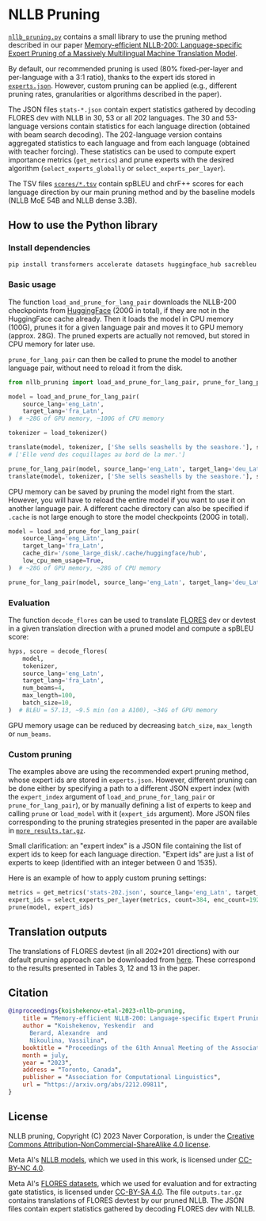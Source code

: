 # NLLB Pruning

[`nllb_pruning.py`](nllb_pruning.py) contains a small library to use the pruning method described in our paper
[Memory-efficient NLLB-200: Language-specific Expert Pruning of a Massively Multilingual Machine Translation Model](https://arxiv.org/abs/2212.09811).

By default, our recommended pruning is used (80% fixed-per-layer and per-language with a 3:1 ratio), thanks to the expert ids stored in [`experts.json`](experts.json).
However, custom pruning can be applied (e.g., different pruning rates, granularities or algorithms described in the paper).

The JSON files `stats-*.json` contain expert statistics gathered by decoding FLORES dev with NLLB in 30, 53 or all 202 languages. The 30 and 53-language versions contain
statistics for each language direction (obtained with beam search decoding). The 202-language version contains aggregated statistics to each language and from each language (obtained with teacher forcing). These statistics can be used to compute expert importance metrics (`get_metrics`) and prune experts with the desired algorithm (`select_experts_globally` or `select_experts_per_layer`).

The TSV files [`scores/*.tsv`](scores/) contain spBLEU and chrF++ scores for each language direction by our main pruning method and by the baseline models (NLLB MoE 54B and NLLB dense 3.3B).

## How to use the Python library

### Install dependencies

```bash
pip install transformers accelerate datasets huggingface_hub sacrebleu --upgrade
```

### Basic usage

The function `load_and_prune_for_lang_pair` downloads the NLLB-200 checkpoints from [HuggingFace](https://huggingface.co/facebook/nllb-moe-54b) (200G in total),
if they are not in the HuggingFace cache already.
Then it loads the model in CPU memory (100G), prunes it for a given language pair and moves it to GPU memory (approx. 28G).
The pruned experts are actually not removed, but stored in CPU memory for later use.

`prune_for_lang_pair` can then be called to prune the model to another language pair, without need to reload it from the disk.

```python
from nllb_pruning import load_and_prune_for_lang_pair, prune_for_lang_pair, load_tokenizer, translate

model = load_and_prune_for_lang_pair(
    source_lang='eng_Latn',
    target_lang='fra_Latn',
)  # ~28G of GPU memory, ~100G of CPU memory

tokenizer = load_tokenizer()

translate(model, tokenizer, ['She sells seashells by the seashore.'], source_lang='eng_Latn', target_lang='fra_Latn')
# ['Elle vend des coquillages au bord de la mer.']

prune_for_lang_pair(model, source_lang='eng_Latn', target_lang='deu_Latn')
translate(model, tokenizer, ['She sells seashells by the seashore.'], source_lang='eng_Latn', target_lang='deu_Latn')
```

CPU memory can be saved by pruning the model right from the start. However, you will have to reload the entire model
if you want to use it on another language pair. A different cache directory can also be specified if `.cache` is not
large enough to store the model checkpoints (200G in total).

```python
model = load_and_prune_for_lang_pair(
    source_lang='eng_Latn',
    target_lang='fra_Latn',
    cache_dir='/some_large_disk/.cache/huggingface/hub',
    low_cpu_mem_usage=True,
)  # ~28G of GPU memory, ~28G of CPU memory

prune_for_lang_pair(model, source_lang='eng_Latn', target_lang='deu_Latn')  # this won't work, the model needs to be reloaded
```

### Evaluation

The function `decode_flores` can be used to translate [FLORES](https://github.com/facebookresearch/flores/blob/main/flores200/README.md) dev or devtest in a given translation direction with a pruned model and compute a spBLEU score:

```python
hyps, score = decode_flores(
    model,
    tokenizer,
    source_lang='eng_Latn',
    target_lang='fra_Latn',
    num_beams=4,
    max_length=100,
    batch_size=10,
)  # BLEU = 57.13, ~9.5 min (on a A100), ~34G of GPU memory
```
GPU memory usage can be reduced by decreasing `batch_size`, `max_length` or `num_beams`.

### Custom pruning

The examples above are using the recommended expert pruning method, whose expert ids are stored in `experts.json`.
However, different pruning can be done either by specifying a path to a different JSON expert index (with the `expert_index`
argument of `load_and_prune_for_lang_pair` or `prune_for_lang_pair`), or by manually defining a list of experts to keep and calling
`prune` or `load_model` with it (`expert_ids` argument). More JSON files corresponding to the pruning strategies presented in the paper are available in [`more_results.tar.gz`](more_results.tar.gz).

Small clarification: an "expert index" is a JSON file containing the list of expert ids to keep for each language direction. "Expert ids" are just a list of experts to keep (identified with an integer between 0 and 1535).

Here is an example of how to apply custom pruning settings:

```python
metrics = get_metrics('stats-202.json', source_lang='eng_Latn', target_Lang='fra_Latn', metric='importance')
expert_ids = select_experts_per_layer(metrics, count=384, enc_count=192)  # 75% pruning at 1:1 ratio
prune(model, expert_ids)
```

## Translation outputs

The translations of FLORES devtest (in all 202*201 directions) with our default pruning approach can be downloaded from [here](https://download.europe.naverlabs.com/nllb-pruning-outputs.tar.gz). These correspond to the results presented in Tables 3, 12 and 13 in the paper.

## Citation

```bibtex
@inproceedings{koishekenov-etal-2023-nllb-pruning,
    title = "Memory-efficient NLLB-200: Language-specific Expert Pruning of a Massively Multilingual Machine Translation Model",
    author = "Koishekenov, Yeskendir  and
      Berard, Alexandre  and
      Nikoulina, Vassilina",
    booktitle = "Proceedings of the 61th Annual Meeting of the Association for Computational Linguistics",
    month = july,
    year = "2023",
    address = "Toronto, Canada",
    publisher = "Association for Computational Linguistics",
    url = "https://arxiv.org/abs/2212.09811",
}
```

## License

NLLB pruning, Copyright (C) 2023 Naver Corporation, is under the [Creative Commons Attribution-NonCommercial-ShareAlike 4.0 license](LICENSE.txt).

Meta AI's [NLLB models](https://github.com/facebookresearch/fairseq/tree/nllb), which we used in this work, is licensed under [CC-BY-NC 4.0](https://github.com/facebookresearch/fairseq/blob/nllb/LICENSE.model.md).

Meta AI's [FLORES datasets](https://github.com/facebookresearch/flores), which we used for evaluation and for extracting gate statistics, is licensed under [CC-BY-SA 4.0](https://github.com/facebookresearch/flores/blob/main/LICENSE_CC-BY-SA). The file `outputs.tar.gz` contains translations of FLORES devtest by our pruned NLLB. The JSON files contain expert statistics gathered by decoding FLORES dev with NLLB.
